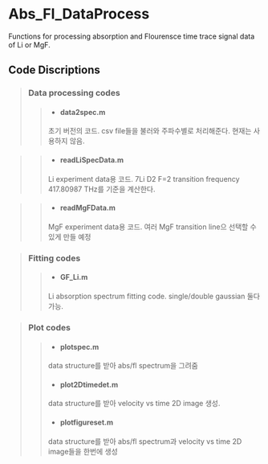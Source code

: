 # Abs_Fl_DataProcess
 
Functions for processing absorption and Flourensce time trace signal data of Li or MgF.

## Code Discriptions
>### Data processing codes
>>- #### data2spec.m
>>	초기 버전의 코드. csv file들을 불러와 주파수별로 처리해준다. 현재는 사용하지 않음.

>>- #### readLiSpecData.m
>>	Li experiment data용 코드. 7Li D2 F=2 transition frequency 417.80987 THz를 기준을 계산한다.
   
>>- #### readMgFData.m
>>	MgF experiment data용 코드. 여러 MgF transition line으 선택할 수 있게 만들 예정
   
>### Fitting codes
>>- #### GF_Li.m
>> Li absorption spectrum fitting code. single/double gaussian 둘다 가능.

>### Plot codes
>>- #### plotspec.m
>>	data structure를 받아 abs/fl spectrum을 그려줌
>>- #### plot2Dtimedet.m
>>	data structure를 받아 velocity vs time 2D image 생성.
>>- #### plotfigureset.m
>> data structure를 받아 abs/fl spectrum과 velocity vs time 2D image들을 한번에 생성
